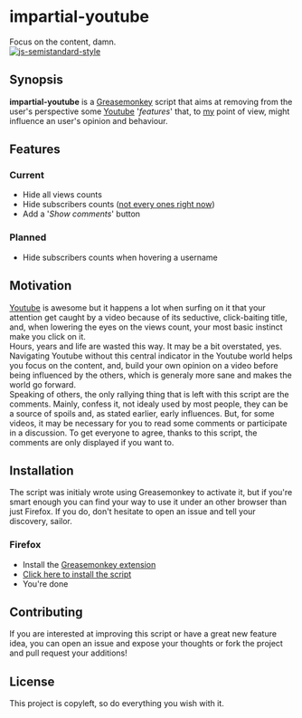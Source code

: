 # impartial-youtube
Focus on the content, damn.  
[![js-semistandard-style](https://img.shields.io/badge/code%20style-semistandard-brightgreen.svg?style=flat-square)](https://github.com/Flet/semistandard)


## Synopsis

**impartial-youtube** is a [Greasemonkey](https://addons.mozilla.org/en-US/firefox/addon/greasemonkey/) script that aims at removing from the user's perspective some [Youtube](https://www.youtube.com/) '_features_' that, to [my](https://github.com/pldiiw) point of view, might influence an user's opinion and behaviour.

## Features

### Current

* Hide all views counts
* Hide subscribers counts ([not every ones right now](https://github.com/pldiiw/impartial-youtube/README.md#impartial-youtube#Features#Planned))
* Add a '_Show comments_' button

### Planned

* Hide subscribers counts when hovering a username


## Motivation

[Youtube](https://www.youtube.com/) is awesome but it happens a lot when surfing on it that your attention get caught by a video because of its seductive, click-baiting title, and, when lowering the eyes on the views count, your most basic instinct make you click on it.  
Hours, years and life are wasted this way. It may be a bit overstated, yes. Navigating Youtube without this central indicator in the Youtube world helps you focus on the content, and, build your own opinion on a video before being influenced by the others, which is generaly more sane and makes the world go forward.  
Speaking of others, the only rallying thing that is left with this script are the comments. Mainly, confess it, not idealy used by most people, they can be a source of spoils and, as stated earlier, early influences. But, for some videos, it may be necessary for you to read some comments or participate in a discussion. To get everyone to agree, thanks to this script, the comments are only displayed if you want to.

## Installation

The script was initialy wrote using Greasemonkey to activate it, but if you're smart enough you can find your way to use it under an other browser than just Firefox. If you do, don't hesitate to open an issue and tell your discovery, sailor.

### Firefox

* Install the [Greasemonkey extension](https://addons.mozilla.org/en-US/firefox/addon/greasemonkey/)
* [Click here to install the script](https://raw.githubusercontent.com/pldiiw/impartial-youtube/impartial-youtube.user.js)
* You're done

## Contributing

If you are interested at improving this script or have a great new feature idea, you can open an issue and expose your thoughts or fork the project and pull request your additions!

## License

This project is copyleft, so do everything you wish with it.
